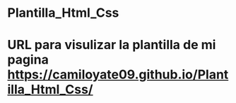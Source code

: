 # Plantilla_Html_Css
# URL para visulizar la plantilla de mi pagina https://camiloyate09.github.io/Plantilla_Html_Css/
